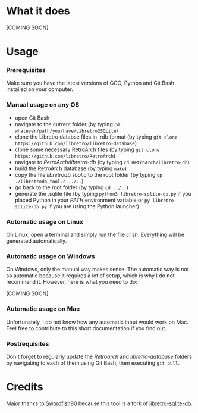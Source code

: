 # What it does
[COMING SOON]

# Usage
### Prerequisites
Make sure you have the latest versions of GCC, Python and Git Bash installed on your computer.

### Manual usage on any OS
  - open Git Bash
  - navigate to the current folder (by typing ```cd whatever/path/you/have/Libretro2SQLite```)
  - clone the Libretro databse files in .rdb format (by typing ```git clone https://github.com/libretro/libretro-database```)
  - clone some necessary RetroArch files (by typing ```git clone https://github.com/libretro/RetroArch```)
  - navigate to *RetroArch/libretro-db* (by typing ```cd RetroArch/libretro-db```)
  - build the RetroArch database (by typing ```make```)
  - copy the file *libretrodb_tool.c* to the root folder (by typing ```cp ./libretrodb_tool.c ../..```)
  - go back to the root folder (by typing ```cd ../..```)
  - generate the .sqlite file (by typing ```python3 libretro-sqlite-db.py``` if you placed Python in your *PATH* environment variable or ```py libretro-sqlite-db.py``` if you are using the Python launcher)

### Automatic usage on Linux
On Linux, open a terminal and simply run the file *ci.sh*. Everything will be generated automatically.
  
### Automatic usage on Windows
On Windows, only the manual way makes sense. The automatic way is not so automatic because it requires a lot of setup, which is why I do not recommend it. However, here is what you need to do:

[COMING SOON]

### Automatic usage on Mac
Unfortunately, I do not know how any automatic input would work on Mac. Feel free to contribute to this short documentation if you find out.

### Postrequisites
Don't forget to regularly update the *Retroarch* and *libretro-database* folders by navigating to each of them using Git Bash, then executing ```git pull```.

# Credits
Major thanks to [Swordfish90](https://github.com/Swordfish90) because this tool is a fork of [libretro-sqlite-db](https://github.com/Swordfish90/libretro-sqlite-db).
